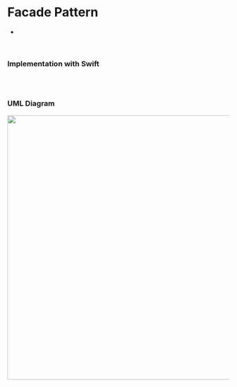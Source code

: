 # Facade Pattern

- 


<br>

### Implementation with Swift



```swift

```



<br>

### UML Diagram

<img src="" width="600" />


